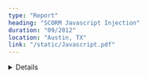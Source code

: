 ```yaml
---
type: "Report"
heading: "SCORM Javascript Injection"
duration: "09/2012"
location: "Austin, TX"
link: "/static/Javascript.pdf"
---
```

<details class="hidden-print">
Discovered a vulnerability that allowed users to automatically complete online courses on the widely adopted SCORM learning platform. 
</details>